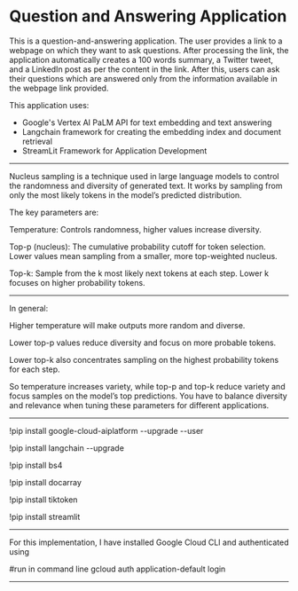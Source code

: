 # Question and Answering Application

This is a question-and-answering application. The user provides a link to a webpage on which they want to ask questions. After processing the link, the application automatically creates a 100 words summary, a Twitter tweet, and a LinkedIn post as per the content in the link. After this, users can ask their questions which are answered only from the information available in the webpage link provided.

This application uses:
- Google's Vertex AI PaLM API for text embedding and text answering
- Langchain framework for creating the embedding index and document retrieval
- StreamLit Framework for Application Development

******************************************************************************************************************
Nucleus sampling is a technique used in large language models to control the randomness and diversity of generated text. 
It works by sampling from only the most likely tokens in the model’s predicted distribution.

The key parameters are:

Temperature: Controls randomness, higher values increase diversity.

Top-p (nucleus): The cumulative probability cutoff for token selection. Lower values mean sampling from a smaller,
                more top-weighted nucleus.

Top-k: Sample from the k most likely next tokens at each step. Lower k focuses on higher probability tokens.
*********************************************************************************************************************
In general:

Higher temperature will make outputs more random and diverse.

Lower top-p values reduce diversity and focus on more probable tokens.

Lower top-k also concentrates sampling on the highest probability tokens for each step.

So temperature increases variety, while top-p and top-k reduce variety and focus samples on the model’s top predictions.
You have to balance diversity and relevance when tuning these parameters for different applications.
**********************************************************************************************************************
!pip install google-cloud-aiplatform --upgrade --user

!pip install langchain --upgrade

!pip install bs4

!pip install docarray

!pip install tiktoken

!pip install streamlit
*********************************************************************************************************************
For this implementation, I have installed Google Cloud CLI and authenticated using

#run in command line
gcloud auth application-default login
********************************************************************************************************************

